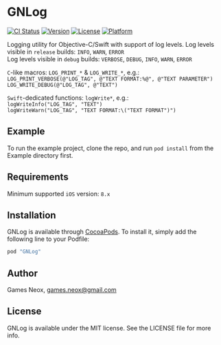 # GNLog

[![CI Status](http://img.shields.io/travis/games-neox/GNLog.svg?style=flat)](https://travis-ci.org/games-neox/GNLog)
[![Version](https://img.shields.io/cocoapods/v/GNLog.svg?style=flat)](http://cocoapods.org/pods/GNLog)
[![License](https://img.shields.io/cocoapods/l/GNLog.svg?style=flat)](http://cocoapods.org/pods/GNLog)
[![Platform](https://img.shields.io/cocoapods/p/GNLog.svg?style=flat)](http://cocoapods.org/pods/GNLog)

Logging utility for Objective-C/Swift with support of log levels.
Log levels visible in `release` builds: `INFO`, `WARN`, `ERROR`  
Log levels visible in `debug` builds: `VERBOSE`, `DEBUG`, `INFO`, `WARN`, `ERROR`  

`C`-like macros: `LOG_PRINT_*` & `LOG_WRITE_*`, e.g.:  
`LOG_PRINT_VERBOSE(@"LOG_TAG", @"TEXT FORMAT:%@", @"TEXT PARAMETER")`  
`LOG_WRITE_DEBUG(@"LOG_TAG", @"TEXT")`  

`Swift`-dedicated functions: `logWrite*`, e.g.:  
`logWriteInfo("LOG_TAG", "TEXT")`  
`logWriteWarn("LOG_TAG", "TEXT FORMAT:\("TEXT FORMAT")")`  

## Example

To run the example project, clone the repo, and run `pod install` from the Example directory first.

## Requirements

Minimum supported `iOS` version: `8.x`

## Installation

GNLog is available through [CocoaPods](http://cocoapods.org). To install
it, simply add the following line to your Podfile:

```ruby
pod "GNLog"
```

## Author

Games Neox, games.neox@gmail.com

## License

GNLog is available under the MIT license. See the LICENSE file for more info.
